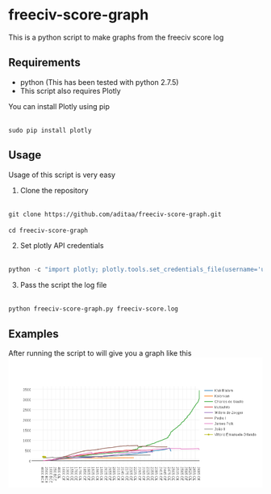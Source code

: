 # freeciv-score-graph

This is a python script to make graphs from the freeciv score log

## Requirements
* python (This has been tested with python 2.7.5)
* This script also requires Plotly

You can install Plotly using pip

```Shell

sudo pip install plotly

```

## Usage
Usage of this script is very easy 

1. Clone the repository  
  ```Shell

  git clone https://github.com/aditaa/freeciv-score-graph.git

  cd freeciv-score-graph
  
  ```
2. Set plotly API credentials  
  ```Python
  
  python -c "import plotly; plotly.tools.set_credentials_file(username='user', api_key='key')"
  
  ```
3. Pass the script the log file  
  ```Shell
  
  python freeciv-score-graph.py freeciv-score.log
  
  ```

## Examples
After running the script to will give you a graph like this
![Example](https://github.com/aditaa/freeciv-score-graph/raw/master/examples/-0JINiwF90PDgg9ROm8R7aPQ6r8etHsn.png)
